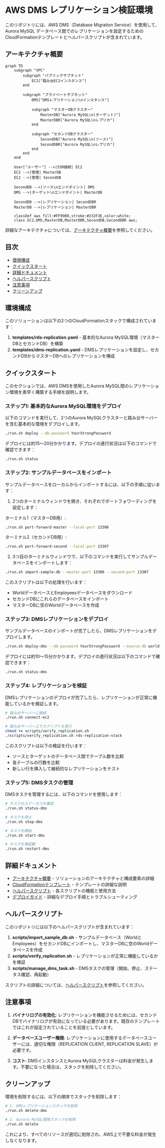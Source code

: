 # AWS DMS レプリケーション検証環境

このリポジトリには、AWS DMS（Database Migration Service）を使用して、Aurora MySQL データベース間でのレプリケーションを設定するためのCloudFormationテンプレートとヘルパースクリプトが含まれています。

## アーキテクチャ概要

```mermaid
graph TD
    subgraph "VPC"
        subgraph "パブリックサブネット"
            EC2["踏み台EC2インスタンス"]
        end

        subgraph "プライベートサブネット"
            DMS["DMSレプリケーション\nインスタンス"]

            subgraph "マスターDBクラスター"
                MasterDB["Aurora MySQL\n(ターゲット)"]
                MasterDBR["Aurora MySQL\nレプリカ"]
            end

            subgraph "セカンドDBクラスター"
                SecondDB["Aurora MySQL\n(ソース)"]
                SecondDBR["Aurora MySQL\nレプリカ"]
            end
        end
    end

    User["ユーザー"] -->|SSM接続| EC2
    EC2 -->|管理| MasterDB
    EC2 -->|管理| SecondDB

    SecondDB -->|ソース\nエンドポイント| DMS
    DMS -->|ターゲット\nエンドポイント| MasterDB

    SecondDB -->|レプリケーション| SecondDBR
    MasterDB -->|レプリケーション| MasterDBR

    classDef aws fill:#FF9900,stroke:#232F3E,color:white;
    class EC2,DMS,MasterDB,MasterDBR,SecondDB,SecondDBR aws;
```

詳細なアーキテクチャについては、[アーキテクチャ概要](doc/architecture.md)を参照してください。

## 目次

- [環境構成](#環境構成)
- [クイックスタート](#クイックスタート)
- [詳細ドキュメント](#詳細ドキュメント)
- [ヘルパースクリプト](#ヘルパースクリプト)
- [注意事項](#注意事項)
- [クリーンアップ](#クリーンアップ)

## 環境構成

このソリューションは以下の2つのCloudFormationスタックで構成されています：

1. **templates/rds-replication.yaml** - 基本的なAurora MySQL環境（マスターDBとセカンドDB）を構築
2. **templates/dms-replication.yaml** - DMSレプリケーションを設定し、セカンドDBからマスターDBへのレプリケーションを構成

## クイックスタート

このセクションでは、AWS DMSを使用したAurora MySQL間のレプリケーション環境を素早く構築する手順を説明します。

### ステップ1: 基本的なAurora MySQL環境をデプロイ

以下のコマンドを実行して、2つのAurora MySQLクラスターと踏み台サーバーを含む基本的な環境をデプロイします。

```bash
./run.sh deploy --db-password YourStrongPassword
```

デプロイには約15〜20分かかります。デプロイの進行状況は以下のコマンドで確認できます：

```bash
./run.sh status
```

### ステップ2: サンプルデータベースをインポート

サンプルデータベースをローカルからインポートするには、以下の手順に従います：

1. 2つのターミナルウィンドウを開き、それぞれでポートフォワーディングを設定します：

ターミナル1（マスターDB用）:
```bash
./run.sh port-forward-master --local-port 13306
```

ターミナル2（セカンドDB用）:
```bash
./run.sh port-forward-second --local-port 13307
```

2. 3つ目のターミナルウィンドウで、以下のコマンドを実行してサンプルデータベースをインポートします：

```bash
./run.sh import-sample-db --master-port 13306 --second-port 13307
```

このスクリプトは以下の処理を行います：
- WorldデータベースとEmployeesデータベースをダウンロード
- セカンドDBにこれらのデータベースをインポート
- マスターDBに空のWorldデータベースを作成

### ステップ3: DMSレプリケーションをデプロイ

サンプルデータベースのインポートが完了したら、DMSレプリケーションをデプロイします。

```bash
./run.sh deploy-dms --db-password YourStrongPassword --source-db world
```

デプロイには約10〜15分かかります。デプロイの進行状況は以下のコマンドで確認できます：

```bash
./run.sh status-dms
```

### ステップ4: レプリケーションを検証

DMSレプリケーションのデプロイが完了したら、レプリケーションが正常に機能しているかを検証します。

```bash
# 踏み台サーバーに接続
./run.sh connect-ec2

# 踏み台サーバー上でスクリプトを実行
chmod +x scripts/verify_replication.sh
./scripts/verify_replication.sh rds-replication-stack
```

このスクリプトは以下の検証を行います：
- ソースとターゲットのデータベース間でテーブル数を比較
- 各テーブルの行数を比較
- 新しい行を挿入して継続的なレプリケーションをテスト

### ステップ5: DMSタスクの管理

DMSタスクを管理するには、以下のコマンドを使用します：

```bash
# タスクのステータスを確認
./run.sh status-dms

# タスクを停止
./run.sh stop-dms

# タスクを開始
./run.sh start-dms

# タスクを再起動
./run.sh restart-dms
```

## 詳細ドキュメント

- [アーキテクチャ概要](doc/architecture.md) - ソリューションのアーキテクチャと構成要素の詳細
- [CloudFormationテンプレート](doc/cloudformation-templates.md) - テンプレートの詳細な説明
- [ヘルパースクリプト](doc/helper-scripts.md) - 各スクリプトの機能と使用方法
- [デプロイガイド](doc/deployment-guide.md) - 詳細なデプロイ手順とトラブルシューティング

## ヘルパースクリプト

このリポジトリには以下のヘルパースクリプトが含まれています：

1. **scripts/import_sample_db.sh** - サンプルデータベース（WorldとEmployees）をセカンドDBにインポートし、マスターDBに空のWorldデータベースを作成
2. **scripts/verify_replication.sh** - レプリケーションが正常に機能しているかを検証
3. **scripts/manage_dms_task.sh** - DMSタスクの管理（開始、停止、ステータス確認、再起動）

スクリプトの詳細については、[ヘルパースクリプト](doc/helper-scripts.md)を参照してください。

## 注意事項

1. **バイナリログの有効化**: レプリケーションを機能させるためには、セカンドDBでバイナリログが有効になっている必要があります。既存のテンプレートではこれが設定されていることを前提としています。

2. **データベースユーザー権限**: レプリケーションに使用するデータベースユーザーには、適切な権限（REPLICATION CLIENT, REPLICATION SLAVE）が必要です。

3. **コスト**: DMSインスタンスとAurora MySQLクラスターは料金が発生します。不要になった場合は、スタックを削除してください。

## クリーンアップ

環境を削除するには、以下の順序でスタックを削除します：

```bash
# 1. DMSレプリケーションスタックを削除
./run.sh delete-dms

# 2. Aurora MySQL環境スタックを削除
./run.sh delete
```

これにより、すべてのリソースが適切に削除され、AWS上で不要な料金が発生しなくなります。